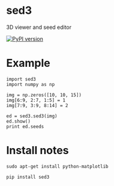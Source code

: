sed3
====

3D viewer and seed editor

[![PyPI version](https://badge.fury.io/py/sed3.svg)](http://badge.fury.io/py/sed3)

Example
=======

    import sed3
    import numpy as np

    img = np.zeros([10, 10, 15])
    img[6:9, 2:7, 1:5] = 1
    img[7:9, 3:9, 8:14] = 2

    ed = sed3.sed3(img)
    ed.show()
    print ed.seeds



Install notes 
=============

    sudo apt-get install python-matplotlib
    
    pip install sed3
